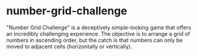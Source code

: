 # number-grid-challenge
"Number Grid Challenge" is a deceptively simple-looking game that offers an incredibly challenging experience. The objective is to arrange a grid of numbers in ascending order, but the catch is that numbers can only be moved to adjacent cells (horizontally or vertically).
